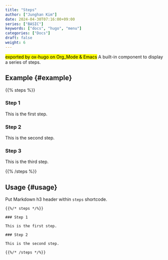 ```yaml
---
title: "Steps"
author: ["Junghan Kim"]
date: 2024-04-30T07:16:00+09:00
series: ["BASIC"]
keywords: ["docs", "hugo", "menu"]
categories: ["Docs"]
draft: false
weight: 6
---
```


<mark>exported by ox-hugo on Org_Mode &amp; Emacs</mark> A built-in component to display a series of steps.

<!--more-->


## Example {#example}

{{% steps %}}

### Step 1

This is the first step.

### Step 2

This is the second step.

### Step 3

This is the third step.

{{% /steps %}}


## Usage {#usage}

Put Markdown h3 header within `steps` shortcode.

```text
{{%/* steps */%}}

### Step 1

This is the first step.

### Step 2

This is the second step.

{{%/* /steps */%}}
```
